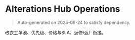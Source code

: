 # Alterations Hub Operations

> Auto-generated on 2025-09-24 to satisfy dependency.

改衣工单池、优先级、价格与SLA、返修/返厂衔接。

